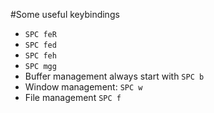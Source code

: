 #Some useful keybindings

- `SPC feR`
- `SPC fed`
- `SPC feh`
- `SPC mgg`
- Buffer management always start with `SPC b`
- Window management: `SPC w`
- File management `SPC f`

